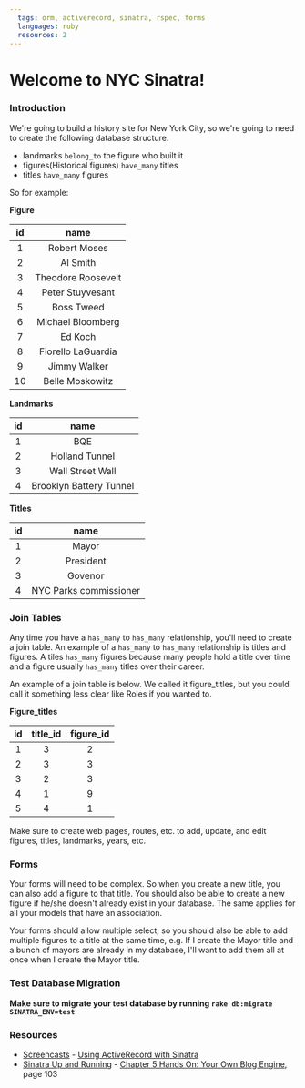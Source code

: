 ```yaml
---
  tags: orm, activerecord, sinatra, rspec, forms
  languages: ruby
  resources: 2
---
```


# Welcome to NYC Sinatra!

### Introduction

We're going to build a history site for New York City, so we're going to need to
create the following database structure.

* landmarks `belong_to` the figure who built it
* figures(Historical figures) `have_many` titles
* titles `have_many` figures

So for example:

**Figure**

| **id**             | **name**          |
|:------------------:|:-----------------:|
| 1                  | Robert Moses      |
| 2                  | Al Smith          |
| 3                  | Theodore Roosevelt|
| 4                  | Peter Stuyvesant  |
| 5                  | Boss Tweed        |
| 6                  | Michael Bloomberg |
| 7                  | Ed Koch           |
| 8                  | Fiorello LaGuardia|
| 9                  | Jimmy Walker      |
| 10                 | Belle Moskowitz   |

**Landmarks**

| **id**             | **name**               |
|:------------------:|:----------------------:|
| 1                  | BQE                    |
| 2                  | Holland Tunnel         |
| 3                  | Wall Street Wall       |
| 4                  | Brooklyn Battery Tunnel|

**Titles**

| **id**             | **name**               |
|:------------------:|:----------------------:|
| 1                  | Mayor                  |
| 2                  | President              |
| 3                  | Govenor                |
| 4                  | NYC Parks commissioner |

### Join Tables

Any time you have a `has_many` to `has_many` relationship, you'll need to create
a join table. An example of a `has_many` to `has_many` relationship is titles
and figures. A tiles `has_many` figures because many people hold a title over time and a figure usually `has_many` titles over their career.

An example of a join table is below. We called it figure_titles, but you could
call it something less clear like Roles if you wanted to.

**Figure_titles**

| **id**             | **title_id**           | **figure_id** |
|:------------------:|:----------------------:|:-------------:|
| 1                  | 3                      | 2             |
| 2                  | 3                      | 3             |
| 3                  | 2                      | 3             |
| 4                  | 1                      | 9             |
| 5                  | 4                      | 1             |

Make sure to create web pages, routes, etc. to add, update, and edit figures,
titles, landmarks, years, etc.

### Forms

Your forms will need to be complex. So when you create a new title, you can also
add a figure to that title. You should also be able to create a new figure if
he/she doesn't already exist in your database. The same applies for all your models
that have an association.

Your forms should allow multiple select, so you should also be able to add
multiple figures to a title at the same time, e.g. If I create the Mayor title
and a bunch of mayors are already in my database, I'll want to add them all at
once when I create the Mayor title.


### Test Database Migration

**Make sure to migrate your test database by running `rake db:migrate SINATRA_ENV=test`**

### Resources
* [Screencasts](http://screencasts.org/) - [Using ActiveRecord with Sinatra](http://screencasts.org/episodes/activerecord-with-sinatra)
* [Sinatra Up and Running](http://books.flatironschool.com/books/101) - [Chapter 5 Hands On: Your Own Blog Engine](http://books.flatironschool.com/books/101), page 103
